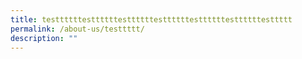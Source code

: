 ```yaml
---
title: testtttttesttttttesttttttesttttttesttttttesttttttesttttt
permalink: /about-us/testtttt/
description: ""
---
```

